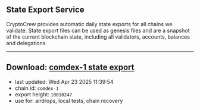 ## State Export Service
CryptoCrew provides automatic daily state exports for all chains we validate. State export files can be used as genesis files and are a snapshot of the current blockchain state, including all validators, accounts, balances and delegations.

---
**Download: [comdex-1 state export](https://dl-eu2.ccvalidators.com/SERVICE/comdex/comdex-1_export_18010247.json)**
---

- last updated: Wed Apr 23 2025 11:39:54
- chain id: `comdex-1`
- export height: `18010247`
- use for: airdrops, local tests, chain recovery
